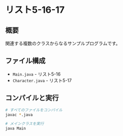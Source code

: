 # リスト5-16-17

## 概要
関連する複数のクラスからなるサンプルプログラムです。

## ファイル構成
- `Main.java` - リスト5-16
- `Character.java` - リスト5-17

## コンパイルと実行
```bash
# すべてのファイルをコンパイル
javac *.java

# メインクラスを実行
java Main
```
